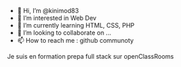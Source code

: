 - 👋 Hi, I’m @kinimod83
- 👀 I’m interested in Web Dev
- 🌱 I’m currently learning HTML, CSS, PHP
- 💞️ I’m looking to collaborate on ...
- 📫 How to reach me : github communoty

Je suis en formation prepa full stack sur openClassRooms
